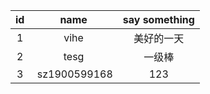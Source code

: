 id | name | say something
:--: | :--: | :--:
1|	vihe |	美好的一天
2|  tesg |  一级棒
3|  sz1900599168 |  123
